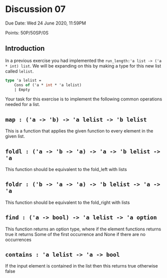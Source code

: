 # Discussion 07 

Due Date: Wed 24 June 2020, 11:59PM

Points: 50P/50SP/0S

## Introduction
In a previous exercise you had implemented the `run_length:'a list -> ('a * int) list`.
We will be expanding on this by making a type for this new list called `lelist`. 

```ocaml
type 'a lelist = 
    Cons of ('a * int * 'a lelist)
    | Empty
```

Your task for this exercise is to implement the following common operations needed for a list. 

## `map : ('a -> 'b) -> 'a lelist -> 'b lelist`
This is a function that applies the given function to every element in the given list.
## `foldl : ('a -> 'b -> 'a) -> 'a -> 'b lelist -> 'a`
This function should be equivalent to the fold_left with lists
## `foldr : ('b -> 'a -> 'a) -> 'b lelist -> 'a -> 'a `
This function should be equivalent to the fold_right with lists
## `find : ('a -> bool) -> 'a lelist -> 'a option`
This function returns an option type,
  where if the element functions returns true it returns Some of the first occurrence 
  and None if there are no occurrences
## `contains : 'a lelist -> 'a -> bool`
If the input element is contained in the list then this returns true otherwise false
